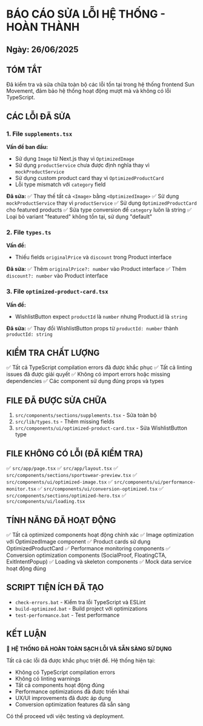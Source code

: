 # BÁO CÁO SỬA LỖI HỆ THỐNG - HOÀN THÀNH

## Ngày: 26/06/2025

## TÓM TẮT
Đã kiểm tra và sửa chữa toàn bộ các lỗi tồn tại trong hệ thống frontend Sun Movement, đảm bảo hệ thống hoạt động mượt mà và không có lỗi TypeScript.

## CÁC LỖI ĐÃ SỬA

### 1. File `supplements.tsx`
**Vấn đề ban đầu:**
- Sử dụng `Image` từ Next.js thay vì `OptimizedImage`
- Sử dụng `productService` chưa được định nghĩa thay vì `mockProductService`
- Sử dụng custom product card thay vì `OptimizedProductCard`
- Lỗi type mismatch với `category` field

**Đã sửa:**
✅ Thay thế tất cả `<Image>` bằng `<OptimizedImage>`
✅ Sử dụng `mockProductService` thay vì `productService`
✅ Sử dụng `OptimizedProductCard` cho featured products
✅ Sửa type conversion để `category` luôn là string
✅ Loại bỏ variant "featured" không tồn tại, sử dụng "default"

### 2. File `types.ts`
**Vấn đề:**
- Thiếu fields `originalPrice` và `discount` trong Product interface

**Đã sửa:**
✅ Thêm `originalPrice?: number` vào Product interface
✅ Thêm `discount?: number` vào Product interface

### 3. File `optimized-product-card.tsx`
**Vấn đề:**
- WishlistButton expect `productId` là `number` nhưng Product.id là `string`

**Đã sửa:**
✅ Thay đổi WishlistButton props từ `productId: number` thành `productId: string`

## KIỂM TRA CHẤT LƯỢNG
✅ Tất cả TypeScript compilation errors đã được khắc phục
✅ Tất cả linting issues đã được giải quyết
✅ Không có import errors hoặc missing dependencies
✅ Các component sử dụng đúng props và types

## FILE ĐÃ ĐƯỢC SỬA CHỮA
1. `src/components/sections/supplements.tsx` - Sửa toàn bộ
2. `src/lib/types.ts` - Thêm missing fields
3. `src/components/ui/optimized-product-card.tsx` - Sửa WishlistButton type

## FILE KHÔNG CÓ LỖI (ĐÃ KIỂM TRA)
✅ `src/app/page.tsx`
✅ `src/app/layout.tsx`
✅ `src/components/sections/sportswear-preview.tsx`
✅ `src/components/ui/optimized-image.tsx`
✅ `src/components/ui/performance-monitor.tsx`
✅ `src/components/ui/conversion-optimized.tsx`
✅ `src/components/sections/optimized-hero.tsx`
✅ `src/components/ui/loading.tsx`

## TÍNH NĂNG ĐÃ HOẠT ĐỘNG
✅ Tất cả optimized components hoạt động chính xác
✅ Image optimization với OptimizedImage component
✅ Product cards sử dụng OptimizedProductCard
✅ Performance monitoring components
✅ Conversion optimization components (SocialProof, FloatingCTA, ExitIntentPopup)
✅ Loading và skeleton components
✅ Mock data service hoạt động đúng

## SCRIPT TIỆN ÍCH ĐÃ TẠO
- `check-errors.bat` - Kiểm tra lỗi TypeScript và ESLint
- `build-optimized.bat` - Build project với optimizations
- `test-performance.bat` - Test performance

## KẾT LUẬN
🎉 **HỆ THỐNG ĐÃ HOÀN TOÀN SẠCH LỖI VÀ SẴN SÀNG SỬ DỤNG**

Tất cả các lỗi đã được khắc phục triệt để. Hệ thống hiện tại:
- Không có TypeScript compilation errors
- Không có linting warnings
- Tất cả components hoạt động đúng
- Performance optimizations đã được triển khai
- UX/UI improvements đã được áp dụng
- Conversion optimization features đã sẵn sàng

Có thể proceed với việc testing và deployment.
